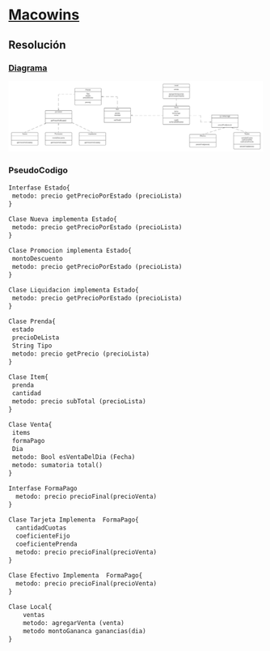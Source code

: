 # [Macowins](https://docs.google.com/document/d/1mjWKl9YH9Bb39iIUl1bQj_xhx_-CjCAMpcAXRqKhVjU/edit)


## Resolución

### [Diagrama](https://lucid.app/lucidchart/invitations/accept/inv_4f33fa50-7961-4278-bc6a-234516e54708?viewport_loc=-762%2C-147%2C3216%2C1325%2C0_0)

![Diagrama](img/Diagnostico_Macowins.png)

### PseudoCodigo

```
Interfase Estado{
 metodo: precio getPrecioPorEstado (precioLista)
}
```

```
Clase Nueva implementa Estado{
 metodo: precio getPrecioPorEstado (precioLista)
}
```

```
Clase Promocion implementa Estado{
 montoDescuento
 metodo: precio getPrecioPorEstado (precioLista)
}
```


```
Clase Liquidacion implementa Estado{
 metodo: precio getPrecioPorEstado (precioLista)
}
```

```
Clase Prenda{
 estado
 precioDeLista
 String Tipo
 metodo: precio getPrecio (precioLista)
}
```

```
Clase Item{
 prenda
 cantidad
 metodo: precio subTotal (precioLista)
}
```

```
Clase Venta{
 items
 formaPago
 Dia
 metodo: Bool esVentaDelDia (Fecha)
 metodo: sumatoria total()
}
```
```
Interfase FormaPago
  metodo: precio precioFinal(precioVenta)
}
```

```
Clase Tarjeta Implementa  FormaPago{
  cantidadCuotas
  coeficienteFijo
  coeficientePrenda
  metodo: precio precioFinal(precioVenta)
}
```

```
Clase Efectivo Implementa  FormaPago{
  metodo: precio precioFinal(precioVenta)
}
```

```
Clase Local{
    ventas
    metodo: agregarVenta (venta)
    metodo montoGananca ganancias(dia)
}
```